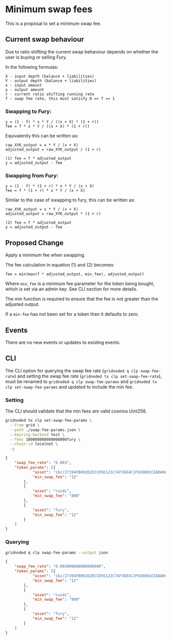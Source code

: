 # Minimum swap fees

This is a proposal to set a minimum swap fee.

## Current swap behaviour

Due to ratio shifting the current swap behaviour depends on whether the user is buying or selling Fury.

In the following formulas:

```
X - input depth (balance + liabilities)
Y - output depth (balance + liabilities)
x - input amount
y - output amount
r - current ratio shifting running rate
f - swap fee rate, this must satisfy 0 =< f =< 1
```

### Swapping to Fury:

```
y = (1 - f) * x * Y / ((x + X) * (1 + r))
fee = f * x * Y / ((x + X) * (1 + r))
```

Equivalently this can be written as:

```
raw_XYK_output = x * Y / (x + X)
adjusted_output = raw_XYK_output / (1 + r)

(1) fee = f * adjusted_output
y = adjusted_output - fee
```

### Swapping from Fury:

```
y = (1 - f) * (1 + r) * x * Y / (x + X)
fee = f * (1 + r) * x * Y / (x + X)
```

Similar to the case of swapping to fury, this can be written as:

```
raw_XYK_output = x * Y / (x + X)
adjusted_output = raw_XYK_output * (1 + r)

(2) fee = f * adjusted_output
y = adjusted_output - fee
```

## Proposed Change

Apply a minimum fee when swapping.

The fee calculation in equation (1) and (2) becomes:

```
fee = min(max(f * adjusted_output, min_fee), adjusted_output)
```

Where `min_fee` is a minimum fee parameter for the token being bought, which is set via an admin key. See CLI
section for more details.

The min function is required to ensure that the fee is not greater than the adjusted output.

If a `min-fee` has not been set for a token then it defaults to zero.

## Events

There are no new events or updates to existing events.

## CLI

The CLI option for querying the swap fee rate (`gridnoded q clp swap-fee-rate`) and setting the swap fee
rate (`gridnoded tx clp set-swap-fee-rate`), must be renamed to `gridnoded q clp swap-fee-params`
and `gridnoded tx clp set-swap-fee-params` and updated to include the min fee.

### Setting

The CLI should validate that the min fees are valid cosmos Uint256.

```bash
gridnoded tx clp set-swap-fee-params \
  --from grid \
  --path ./swap-fee-params.json \
  --keyring-backend test \
  --fees 100000000000000000fury \
  --chain-id localnet \
  -y
```

```json
{
	"swap_fee_rate": "0.003",
	"token_params": [{
			"asset": "ibc/27394FB092D2ECCD56123C74F36E4C1F926001CEADA9CA97EA622B25F41E5EB2",
			"min_swap_fee": "12"
		},
		{
			"asset": "cusdc",
			"min_swap_fee": "800"
		},
		{
			"asset": "fury",
			"min_swap_fee": "12"
		}
	]
}
```

### Querying

```bash
gridnoded q clp swap-fee-params --output json
```

```json
{
	"swap_fee_rate": "0.003000000000000000",
	"token_params": [{
			"asset": "ibc/27394FB092D2ECCD56123C74F36E4C1F926001CEADA9CA97EA622B25F41E5EB2",
			"min_swap_fee": "12"
		},
		{
			"asset": "cusdc",
			"min_swap_fee": "800"
		},
		{
			"asset": "fury",
			"min_swap_fee": "12"
		}
	]
}
```
